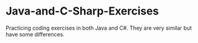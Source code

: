 # Java-and-C-Sharp-Exercises

Practicing coding exercises in both Java and C#. They are very similar but have some differences.
